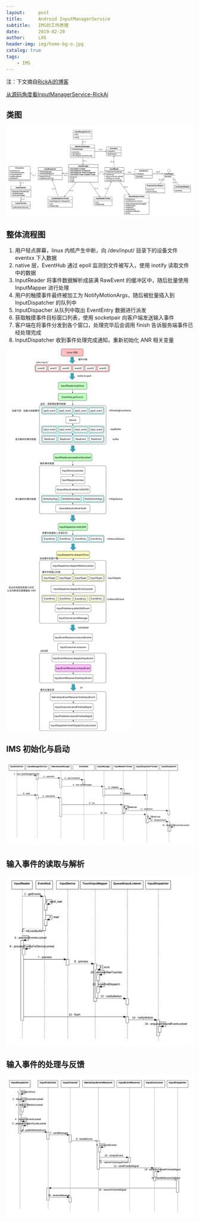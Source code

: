 ```yaml
---
layout:     post
title:      Android InputManagerService
subtitle:   IMS的工作原理
date:       2019-02-20
author:     LXG
header-img: img/home-bg-o.jpg
catalog: true
tags:
    - IMS
---
```


注：下文摘自[RickAi的博客](http://navyblue.top/)

[从源码角度看InputManagerService-RickAi](http://navyblue.top/2018/03/18/%E4%BB%8E%E6%BA%90%E7%A0%81%E8%A7%92%E5%BA%A6%E7%9C%8BInputManagerService/)


## 类图

![InputManagerService_uml](/images/InputManagerService_uml.jpg)

## 整体流程图

1. 用户轻点屏幕，linux 内核产生中断，向 /dev/input/ 目录下的设备文件 eventxx 下入数据
2. native 层，EventHub 通过 epoll 监测到文件被写入，使用 inotify 读取文件中的数据
3. InputReader 将事件数据解析成装满 RawEvent 的缓冲区中，随后批量使用 InputMapper 进行处理
4. 用户的触摸事件最终被加工为 NotifyMotionArgs，随后被批量插入到 InputDispatcher 的队列中
5. InputDispacher 从队列中取出 EventEntry 数据进行派发
6. 获取触摸事件目标窗口列表，使用 socketpair 向客户端发送输入事件
7. 客户端在将事件分发到各个窗口，处理完毕后会调用 finish 告诉服务端事件已经处理完成
8. InputDispatcher 收到事件处理完成通知，重新初始化 ANR 相关变量

![InputManagerService](/images/InputManagerService.jpg)

## IMS 初始化与启动

![InputManagerService_uml_2](/images/InputManagerService_uml_2.jpg)

## 输入事件的读取与解析

![InputManagerService_uml_3](/images/InputManagerService_uml_3.jpg)

## 输入事件的处理与反馈

![InputManagerService_uml_4](/images/InputManagerService_uml_4.jpg)



